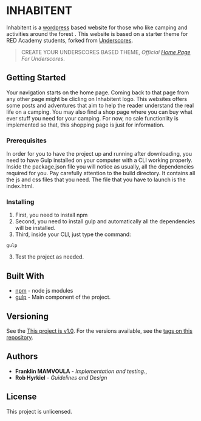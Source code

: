 
# INHABITENT

Inhabitent is a [wordpress](https://fr-ca.wordpress.org/download/) based website for those who like camping and activities around the forest . This website is based on a starter theme for RED Academy students, forked from [Underscores](https://underscores.me/).
> CREATE YOUR UNDERSCORES BASED THEME,
*Official [Home Page](https://underscores.me/) For Underscores*.


## Getting Started

Your navigation starts on the home page. Coming back to that page from any other page might be clicling on Inhabitent logo. This websites offers some posts and adventures that aim to help the reader understand the real life on a camping. You may also find a shop page where you can buy what ever stuff you need for your camping. For now, no sale functionlity is implemented so that, this shopping page is just for information.


### Prerequisites

In order for you to have the project up and running after downloading, you need to have Gulp installed on your computer with a CLI working properly. Inside the package.json file you will notice as usually, all the dependencies required for you. Pay carefully attention to the build directory. It contains all the js and css files that you need. The file that you have to launch is the index.html.



### Installing

1. First, you need to install npm
2. Second, you need to install gulp and automatically all the dependencies will be installed.
3. Third, inside your CLI, just type the command:

```
gulp
```

3. Test the project as needed.

## Built With

* [npm](https://www.npmjs.com/) - node js modules
* [gulp](https://gulpjs.com/) - Main component of the project.


## Versioning

See the [This project is v1.0](https://github.com/Alfranklino/project04_Red). 
For the versions available, see the [tags on this repository](https://github.com/Alfranklino/project04_Red/tags).

## Authors

* **Franklin MAMVOULA** - *Implementation and testing.*, 
* **Rob Hyrkiel** - *Guidelines and Design*


## License

This project is unlicensed.
